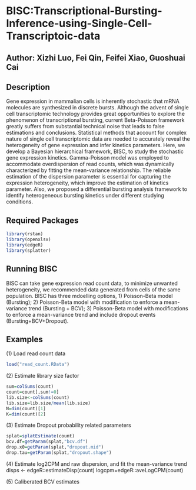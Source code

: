 # BISC:Transcriptional-Bursting-Inference-using-Single-Cell-Transcriptoic-data

## Author: Xizhi Luo, Fei Qin, Feifei Xiao, Guoshuai Cai

## Description
Gene expression in mammalian cells is inherently stochastic that mRNA molecules are synthesized in discrete bursts. Although the advent of single cell transcriptomic technology provides great opportunities to explore the phenomenon of transcriptional bursting, current Beta-Poisson framework greatly suffers from substantial technical noise that leads to false estimations and conclusions. Statistical methods that account for complex nature of single cell transcriptomic data are needed to accurately reveal the heterogeneity of gene expression and infer kinetics parameters.
Here, we develop a Bayesian hierarchical framework, BISC, to study the stochastic gene expression kinetics. Gamma-Poisson model was employed to accommodate overdispersion of read counts, which was dynamically characterized by fitting the mean-variance relationship. The reliable estimation of the dispersion parameter is essential for capturing the expression heterogeneity, which improve the estimation of kinetics parameter. Also, we proposed a differential bursting analysis framework to identify heterogeneous bursting kinetics under different studying conditions.

## Required Packages
```r
library(rstan)
library(openxlsx)
library(edgeR)
library(splatter)
```

## Running BISC
BISC can take gene expression read count data, to minimize unwanted heterogeneity, we recommended data generated from cells of the same population. BISC has three mdoelling options, 1) Poisson-Beta model (Bursting); 2) Poisson-Beta model with modification to enforce a mean-variance trend (Bursting + BCV); 3) Poisson-Beta model with modifications to enforce a mean-variance trend and include dropout events (Bursting+BCV+Dropout). 

## Examples
(1) Load read count data
```r
load("read_count.RData")
```
(2) Estimate library size factor
```r
sum=colSums(count)
count=count[,sum!=0]
lib.size<-colSums(count)
lib.size=lib.size/mean(lib.size)
N=dim(count)[1]
K=dim(count)[2]
```
(3) Estimate Dropout probability related parameters
```r
splat=splatEstimate(count)
bcv.df=getParam(splat,"bcv.df")
drop.x0=getParam(splat,"dropout.mid")
drop.tau=getParam(splat,"dropout.shape")
```
(4) Estimate log2CPM and raw dispersion, and fit the mean-variance trend
disps <- edgeR::estimateDisp(count)
logcpm=edgeR::aveLogCPM(count)

(5) Caliberated BCV estimates







